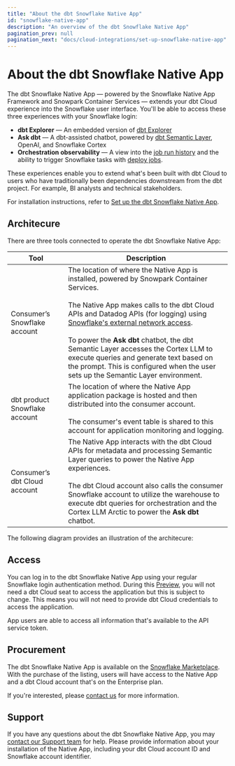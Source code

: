 ```yaml
---
title: "About the dbt Snowflake Native App"
id: "snowflake-native-app"
description: "An overview of the dbt Snowflake Native App"
pagination_prev: null
pagination_next: "docs/cloud-integrations/set-up-snowflake-native-app"
---
```


# About the dbt Snowflake Native App <Lifecycle status='public preview' />

The dbt Snowflake Native App &mdash; powered by the Snowflake Native App Framework and Snowpark Container Services &mdash; extends your dbt Cloud experience into the Snowflake user interface. You'll be able to access these three experiences with your Snowflake login: 

- **dbt Explorer** &mdash; An embedded version of [dbt Explorer](/docs/collaborate/explore-projects) 
- **Ask dbt** &mdash; A dbt-assisted chatbot, powered by [dbt Semantic Layer](/docs/use-dbt-semantic-layer/dbt-sl), OpenAI, and Snowflake Cortex
- **Orchestration observability** &mdash; A view into the [job run history](/docs/deploy/run-visibility) and the ability to trigger Snowflake tasks with [deploy jobs](/docs/deploy/deploy-jobs). 

These experiences enable you to extend what's been built with dbt Cloud to users who have traditionally been dependencies downstream from the dbt project. For example, BI analysts and technical stakeholders. 

For installation instructions, refer to [Set up the dbt Snowflake Native App](/docs/cloud-integrations/set-up-snowflake-native-app).

## Architecure

There are three tools connected to operate the dbt Snowflake Native App:

| Tool                               | Description |
|------------------------------------|-------------|
| Consumer’s Snowflake account       | The location of where the Native App is installed, powered by Snowpark Container Services. <br /><br /> The Native App makes calls to the dbt Cloud APIs and Datadog APIs (for logging) using [Snowflake's external network access](https://docs.snowflake.com/en/developer-guide/external-network-access/external-network-access-overview). <br /><br />To power the **Ask dbt** chatbot, the dbt Semantic Layer accesses the Cortex LLM to execute queries and generate text based on the prompt. This is configured when the user sets up the Semantic Layer environment. | 
| dbt product Snowflake account | The location of where the Native App application package is hosted and then distributed into the consumer account. <br /><br />The consumer's event table is shared to this account for application monitoring and logging. |
| Consumer’s dbt Cloud account       | The Native App interacts with the dbt Cloud APIs for metadata and processing Semantic Layer queries to power the Native App experiences. <br /> <br /> The dbt Cloud account also calls the consumer Snowflake account to utilize the warehouse to execute dbt queries for orchestration and the Cortex LLM Arctic to power the **Ask dbt** chatbot. |

The following diagram provides an illustration of the architecure:

<Lightbox src="/img/docs/cloud-integrations/architecture-dbt-snowflake-native-app.png" title="Architecture of dbt Cloud and Snowflake integration"/>


## Access
You can log in to the dbt Snowflake Native App using your regular Snowflake login authentication method. During this [Preview](/docs/dbt-versions/product-lifecycles#dbt-cloud), you will not need a dbt Cloud seat to access the application but this is subject to change. This means you will not need to provide dbt Cloud credentials to access the application. 

App users are able to access all information that's available to the API service token.

## Procurement
The dbt Snowflake Native App is available on the [Snowflake Marketplace](https://app.snowflake.com/marketplace/listing/GZTYZSRT2R3). With the purchase of the listing, users will have access to the Native App and a dbt Cloud account that's on the Enterprise plan. 

If you're interested, please [contact us](matilto:sales_snowflake_marketplace@dbtlabs.com) for more information. 

## Support
If you have any questions about the dbt Snowflake Native App, you may [contact our Support team](mailto:dbt-snowflake-marketplace@dbtlabs.com) for help. Please provide information about your installation of the Native App, including your dbt Cloud account ID and Snowflake account identifier. 
